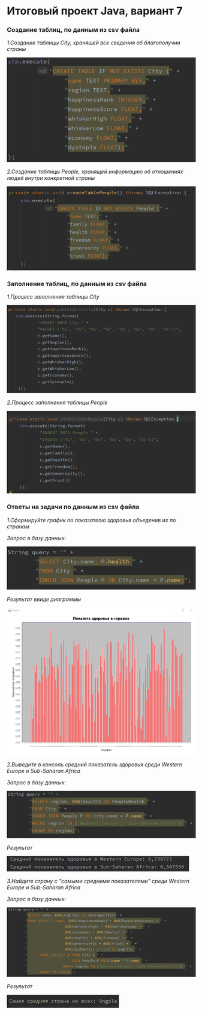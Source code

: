 # Итоговый проект Java, вариант 7

### Создание таблиц, по данным из csv файла

_1.Создание таблицы City, хранящей все сведения об благополучии страны_

![citytable](https://github.com/PolinaDurovich/Project-java/blob/master/pictures/table-city.png)

_2.Создание таблицы People, хранящей информацию об отношениях людей внутри конкретной страны_

![peopletable](https://github.com/PolinaDurovich/Project-java/blob/master/pictures/table-people.png)

### Заполнение таблиц, по данным из csv файла

_1.Процесс заполнения таблицы City_

![fillCity](https://github.com/PolinaDurovich/Project-java/blob/master/pictures/fill-city.png)

_2.Процесс заполнения таблицы People_

![fillPeople](https://github.com/PolinaDurovich/Project-java/blob/master/pictures/fill-people.png)

### Ответы на задачи по данным из csv файла

_1.Сформируйте график по показателю здоровья объеденив их по странам_

_Запрос в базу данных:_

![sql1](https://github.com/PolinaDurovich/Project-java/blob/master/pictures/query1.png)

_Результат ввиде диаграммы_

![1ans](https://github.com/PolinaDurovich/Project-java/blob/master/pictures/1ans.png)

_2.Выведите в консоль средний показатель здоровья среди Western Europe и Sub-Saharan Africa_

_Запрос в базу данных:_

![sql2](https://github.com/PolinaDurovich/Project-java/blob/master/pictures/query2.png)


_Результат_

![2ans](https://github.com/PolinaDurovich/Project-java/blob/master/pictures/2ans.png)

_3.Найдите страну с "самыми средними показателями" среди Western Europe и Sub-Saharan Africa_

_Запрос в базу данных:_

![sql3](https://github.com/PolinaDurovich/Project-java/blob/master/pictures/query3.png)


_Результат_

![3ans](https://github.com/PolinaDurovich/Project-java/blob/master/pictures/3ans.png)
